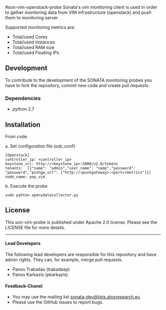 #son-vim-openstack-probe 
Sonata's vim monitoring client is used in order to gather monitoring data from VIM infrastructure (openstack) and push them to monitoring server 

Supported monitoring metrics are:
 * Total/used Cores
 * Total/used Instances
 * Total/used RAM size
 * Total/used Floating IPs

## Development
To contribute to the development of the SONATA monitoring probes you have to fork the repository, commit new code and create pull requests.

### Dependencies
 * python 2.7


## Installation
From code

a. Set configuration file (odc.conf)

```
[Openstack]
controller_ip: <controller_ip>
keystone_url: http://<keystone_ip>:5000/v2.0/tokens
tenants:  [{"name": "admin","user_name": "name","password": "password","pushgw_url": ["http://<pushgateway>:<port>/metrics"]}]
node_name: pop_vim
``` 

b. Execute the probe
  
```
sudo pyhton opensdatacollector.py
```

## License

This son-vim-probe is published under Apache 2.0 license. Please see the LICENSE file for more details.

---
#### Lead Developers

The following lead developers are responsible for this repository and have admin rights. They can, for example, merge pull requests.

 * Panos Trakadas  (trakadasp)
 * Panos Karkazis  (pkarkazis)

#### Feedback-Chanel

* You may use the mailing list sonata-dev@lists.atosresearch.eu
* Please use the GitHub issues to report bugs.
